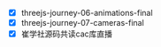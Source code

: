 - [x] threejs-journey-06-animations-final
- [x] threejs-journey-07-cameras-final
- [x] 崔学社源码共读cac库直播
